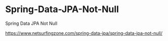 # Spring-Data-JPA-Not-Null
Spring Data JPA Not Null

https://www.netsurfingzone.com/spring-data-jpa/spring-data-jpa-not-null/
